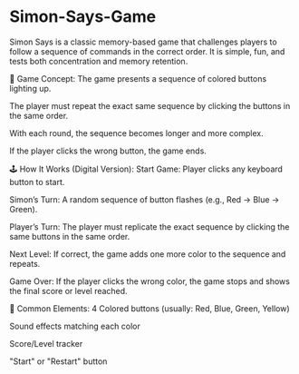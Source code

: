 # Simon-Says-Game

Simon Says is a classic memory-based game that challenges players to follow a sequence of commands in the correct order. It is simple, fun, and tests both concentration and memory retention.

🧠 Game Concept:
The game presents a sequence of colored buttons lighting up.

The player must repeat the exact same sequence by clicking the buttons in the same order.

With each round, the sequence becomes longer and more complex.

If the player clicks the wrong button, the game ends.

🕹️ How It Works (Digital Version):
Start Game: Player clicks any keyboard button to start.

Simon’s Turn: A random sequence of button flashes (e.g., Red → Blue → Green).

Player’s Turn: The player must replicate the exact sequence by clicking the same buttons in the same order.

Next Level: If correct, the game adds one more color to the sequence and repeats.

Game Over: If the player clicks the wrong color, the game stops and shows the final score or level reached.

🎨 Common Elements:
4 Colored buttons (usually: Red, Blue, Green, Yellow)

Sound effects matching each color

Score/Level tracker

"Start" or "Restart" button

